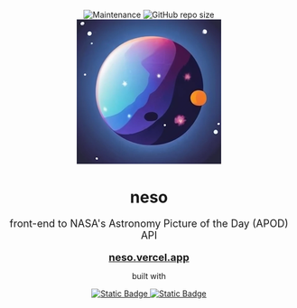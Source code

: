<center align="center">

<br />

<img alt="Maintenance" src="https://img.shields.io/maintenance/yes/2023?style=for-the-badge">
<img alt="GitHub repo size" src="https://img.shields.io/github/repo-size/paulinek13/neso?style=for-the-badge">

<br />

<img src="static/favicon.png" alt="neso_img" width="256">
<h1><b>neso</b></h1>
<p style="font-size: large;">front-end to NASA's Astronomy Picture of the Day (APOD) API</p>
<a style="font-size: large;" href="https://neso.vercel.app/"><strong>neso.vercel.app</strong></a>

<br />

<p>built with</p>

<a href="https://kit.svelte.dev/">
<img alt="Static Badge" src="https://img.shields.io/badge/svetle_kit-171717?style=for-the-badge&logo=svelte"/>
</a>
<a href="https://tailwindcss.com/">
<img alt="Static Badge" src="https://img.shields.io/badge/tailwindcss-171717?style=for-the-badge&logo=tailwindcss"/>
</a>

</center>